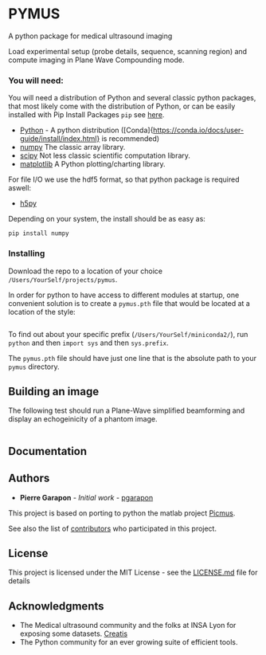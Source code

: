 # PYMUS

A python package for medical ultrasound imaging 

Load experimental setup (probe details, sequence, scanning region) and compute imaging in Plane Wave Compounding mode.

### You will need:

You will need a distribution of Python and several classic python packages, that most likely come with the distribution of Python, or can be easily installed with Pip Install Packages `pip` see [here](https://pip.pypa.io/en/stable/installing/). 

* [Python](https://www.python.org/download/releases/2.7/) - A python distribution ([Conda]{https://conda.io/docs/user-guide/install/index.html} is recommended)
* [numpy](http://www.numpy.org/) The classic array library. 
* [scipy](https://www.scipy.org/) Not less classic scientific computation library. 
* [matplotlib](https://matplotlib.org/) A Python plotting/charting library. 

For file I/O we use the hdf5 format, so that python package is required aswell: 

* [h5py](http://www.h5py.org/)

Depending on your system, the install should be as easy as:
```
pip install numpy
```

### Installing

Download the repo to a location of your choice `/Users/YourSelf/projects/pymus`. 

In order for python to have access to different modules at startup, one convenient solution is to create a `pymus.pth` file that would be located at a location of the style:
```/Users/YourSelf/miniconda2/lib/python2.7/site-packages/pymus.pth
```
To find out about your specific prefix (`/Users/YourSelf/miniconda2/`), run `python` and then `import sys` and then `sys.prefix`. 

The `pymus.pth` file should have just one line that is the absolute path to your `pymus` directory. 


## Building an image

The following test should run a Plane-Wave simplified beamforming and display an echogeinicity of a phantom image. 
``` python experiment/test_pymus.py
```

## Documentation 

## Authors

* **Pierre Garapon** - *Initial work* - [pgarapon](https://github.com/pgarapon)

This project is based on porting to python the matlab project [Picmus](https://www.creatis.insa-lyon.fr/Challenge/IEEE_IUS_2016/home). 

See also the list of [contributors](https://github.com/pymus/contributors) who participated in this project.

## License

This project is licensed under the MIT License - see the [LICENSE.md](LICENSE.md) file for details

## Acknowledgments

* The Medical ultrasound community and the folks at INSA Lyon for exposing some datasets. [Creatis](https://www.creatis.insa-lyon.fr/site7/fr)
* The Python community for an ever growing suite of efficient tools. 

